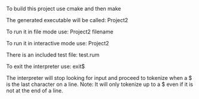 To build this project use cmake and then make

The generated executable will be called: Project2

To run it in file mode use: Project2 filename

To run it in interactive mode use: Project2

There is an included test file: test.rum

To exit the interpreter use: exit$

The interpreter will stop looking for input and proceed to tokenize when a $ is the last character on a line. 
Note: It will only tokenize up to a $ even if it is not at the end of a line.
